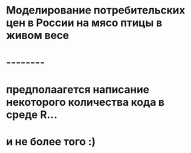 # Моделирование потребительских цен в  России на мясо птицы в живом весе
# --------
# предполаагется написание некоторого количества кода в среде R...
# и не более того :)
